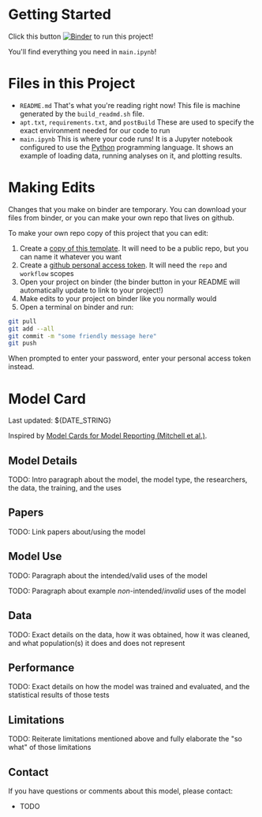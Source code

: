 # Getting Started

Click this button [![Binder](https://mybinder.org/badge_logo.svg)](${BINDER_URL}) to run this project!

You'll find everything you need in `main.ipynb`!

# Files in this Project

- `README.md` That's what you're reading right now! This file is machine generated by the `build_readmd.sh` file.
- `apt.txt`, `requirements.txt`, and `postBuild` These are used to specify the exact environment needed for our code to run
- `main.ipynb` This is where your code runs! It is a Jupyter notebook configured to use the [Python](https://python.org/) programming language. It shows an example of loading data, running analyses on it, and plotting results.

# Making Edits

Changes that you make on binder are temporary. You can download your files from binder, or you can make your own repo that lives on github.

To make your own repo copy of this project that you can edit:

1. Create a [copy of this template](${GENERATE_URL}). It will need to be a public repo, but you can name it whatever you want
2. Create a [github personal access token](https://docs.github.com/en/authentication/keeping-your-account-and-data-secure/creating-a-personal-access-token). It will need the `repo` and `workflow` scopes
3. Open your project on binder (the binder button in your README will automatically update to link to your project!)
4. Make edits to your project on binder like you normally would
5. Open a terminal on binder and run:
```sh
git pull
git add --all
git commit -m "some friendly message here"
git push
```
When prompted to enter your password, enter your personal access token instead.

# Model Card

Last updated: ${DATE_STRING}

Inspired by [Model Cards for Model Reporting (Mitchell et al.)](https://arxiv.org/abs/1810.03993).

## Model Details

TODO: Intro paragraph about the model, the model type, the researchers, the data, the training, and the uses

## Papers

TODO: Link papers about/using the model

## Model Use

TODO: Paragraph about the intended/valid uses of the model

TODO: Paragraph about example *non*-intended/*invalid* uses of the model

## Data

TODO: Exact details on the data, how it was obtained, how it was cleaned, and what population(s) it does and does not represent

## Performance

TODO: Exact details on how the model was trained and evaluated, and the statistical results of those tests

## Limitations

TODO: Reiterate limitations mentioned above and fully elaborate the "so what" of those limitations

## Contact

If you have questions or comments about this model, please contact:

- TODO
